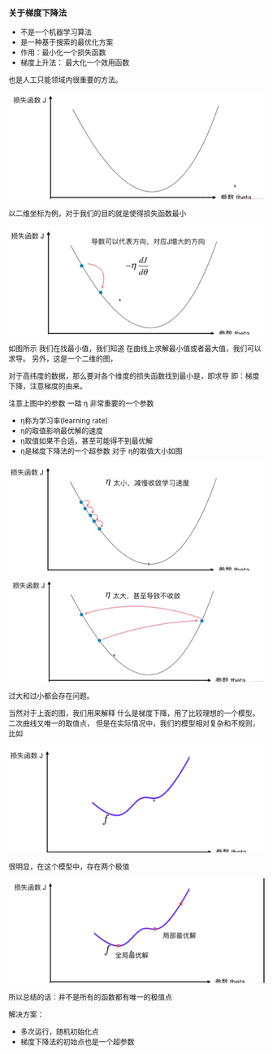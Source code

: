 ### 关于梯度下降法

- 不是一个机器学习算法
- 是一种基于搜索的最优化方案
- 作用：最小化一个损失函数
- 梯度上升法： 最大化一个效用函数

也是人工只能领域内很重要的方法。

![img.png](img/gradientDescent/img.png)

以二维坐标为例，对于我们的目的就是使得损失函数最小

![img_1.png](img/gradientDescent/img_1.png)

如图所示 我们在找最小值，我们知道 在曲线上求解最小值或者最大值，我们可以求导。
另外，这是一个二维的图，

对于高纬度的数据，那么要对各个维度的损失函数找到最小是，即求导
即：梯度下降，注意梯度的由来。

注意上图中的参数 一踏  η 非常重要的一个参数

* η称为学习率(learning rate)
* η的取值影响最优解的速度
* η取值如果不合适，甚至可能得不到最优解
* η是梯度下降法的一个超参数
对于 η的取值大小如图

![img_2.png](img/gradientDescent/img_2.png)
![img_3.png](img/gradientDescent/img_3.png)

过大和过小都会存在问题。


当然对于上面的图，我们用来解释 什么是梯度下降，用了比较理想的一个模型。二次曲线又唯一的取值点，
但是在实际情况中，我们的模型相对复杂和不规则， 比如

![img_4.png](img/gradientDescent/img_4.png)

很明显，在这个模型中，存在两个极值

![img_5.png](img/gradientDescent/img_5.png)

所以总结的话：并不是所有的函数都有唯一的极值点

解决方案：
- 多次运行，随机初始化点
- 梯度下降法的初始点也是一个超参数


